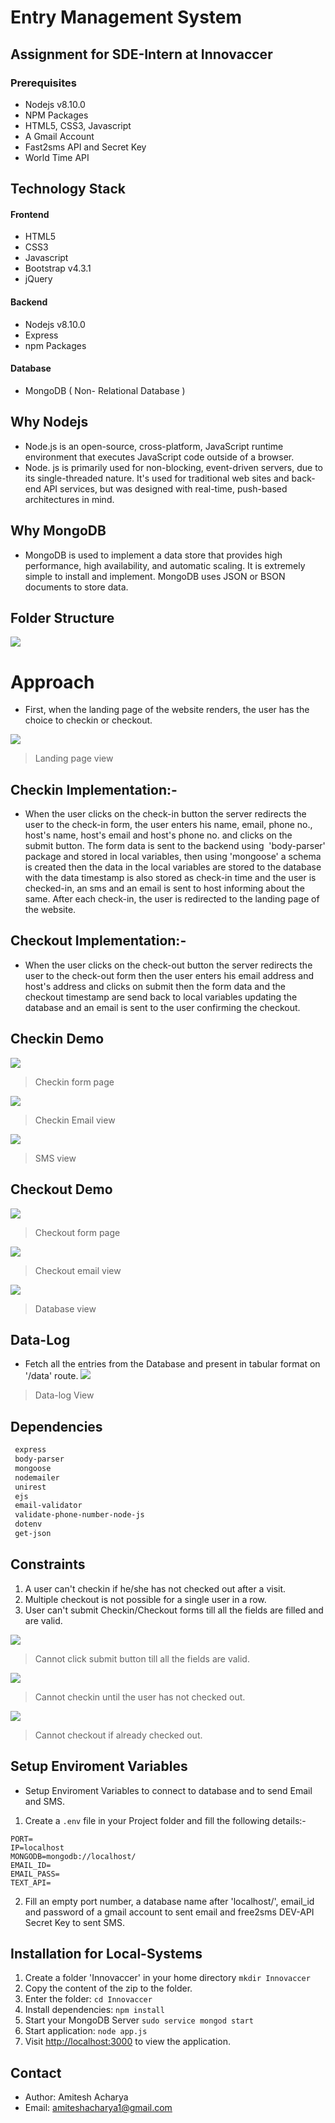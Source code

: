 # Entry Management System

## Assignment for SDE-Intern at Innovaccer

### Prerequisites
-   Nodejs v8.10.0
-   NPM Packages
-   HTML5, CSS3, Javascript
-   A Gmail Account
-   Fast2sms API and Secret Key
-   World Time API

## Technology Stack

#### Frontend
-   HTML5
-   CSS3
-   Javascript
-   Bootstrap v4.3.1
-   jQuery

#### Backend
-   Nodejs v8.10.0
-   Express
-   npm Packages

#### Database
-   MongoDB ( Non- Relational Database )

## Why Nodejs
-   Node.js is an open-source, cross-platform, JavaScript runtime environment that executes JavaScript code outside of a browser.
-   Node. js is primarily used for non-blocking, event-driven servers, due to its single-threaded nature. It's used for traditional web sites and back-end API services, but was designed with real-time, push-based architectures in mind.

## Why MongoDB
-   MongoDB is used to implement a data store that provides high performance, high availability, and automatic scaling. It is extremely simple to install and implement. MongoDB uses JSON or BSON documents to store data.

## Folder Structure
![](screenshots/folder-struc.png)

# Approach
-   First, when the landing page of the website renders, the user has the choice to checkin or checkout.

![](screenshots/landing.png)
> Landing page view

## Checkin Implementation:-
-   When the user clicks on the check-in button the server redirects the user to the check-in form, the user enters his name, email, phone no., host's name, host's email and host's phone no. and clicks on the submit button. The form data is sent to the backend using  'body-parser' package and stored in local variables, then using 'mongoose' a schema is created then the data in the local variables are stored to the database with the data timestamp is also stored as check-in time and the user is checked-in, an sms and an email is sent to host informing about the same. After each check-in, the user is redirected to the landing page of the website.

## Checkout Implementation:-
-   When the user clicks on the check-out button the server redirects the user to the check-out form then the user enters his email address and host's address and clicks on submit then the form data and the checkout timestamp are send back to local variables updating the database and an email is sent to the user confirming the checkout.

## Checkin Demo

![](screenshots/checkin.png)
> Checkin form page


![](screenshots/inemail.png)
> Checkin Email view


![](screenshots/sms.png)
> SMS view

## Checkout Demo

![](screenshots/checkout.png)
> Checkout form page


![](screenshots/outemail.png)
> Checkout email view


![](screenshots/database.png)
> Database view

## Data-Log
-  Fetch all the entries from the Database and present in tabular format on '/data' route.
![](screenshots/datalog.png)
> Data-log View 


## Dependencies
```bash
 express
 body-parser
 mongoose
 nodemailer
 unirest
 ejs
 email-validator
 validate-phone-number-node-js
 dotenv
 get-json
```

## Constraints
1.  A user can't checkin if he/she has  not checked out after a visit.
2.  Multiple checkout is not possible for a single user in a row.
3.  User can't submit Checkin/Checkout forms till all the fields are filled and are valid.

![](screenshots/test.png)
> Cannot click submit button till all the fields are valid.

![](screenshots/inerr.png)
> Cannot checkin until the user has not checked out.

![](screenshots/outerr.png)
> Cannot checkout if already checked out.

## Setup Enviroment Variables
-   Setup Enviroment Variables to connect to database and to send Email and SMS.

1.  Create a `.env` file in your Project folder and fill the following details:-

```
PORT=
IP=localhost
MONGODB=mongodb://localhost/
EMAIL_ID=
EMAIL_PASS=
TEXT_API=
```

2. Fill an empty port number, a database name after 'localhost/', email_id and password of a    gmail account to sent email and free2sms DEV-API Secret Key to sent SMS.



## Installation for Local-Systems
1.  Create a folder 'Innovaccer' in your home directory ` mkdir Innovaccer `
2.  Copy the content of the zip to the folder.
3.  Enter the folder: ` cd Innovaccer `
4.  Install dependencies: ` npm install `
5.  Start your MongoDB Server ` sudo service mongod start `
6.  Start application: ` node app.js `
7.  Visit [http://localhost:3000]("http://localhost:3000") to view the application.

## Contact
-  Author: Amitesh Acharya
-  Email: amiteshacharya1@gmail.com


